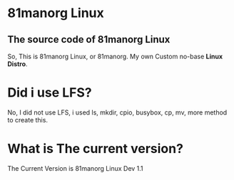 # 81manorg Linux
The source code of 81manorg Linux
------------------------------------------
So, This is 81manorg Linux, or 81manorg. My own Custom no-base **Linux Distro**.

# Did i use LFS? #
No, I did not use LFS, i used ls, mkdir, cpio, busybox, cp, mv, more method to create this.

# What is The current version? #
The Current Version is 81manorg Linux Dev 1.1

